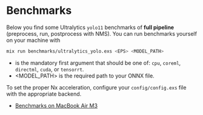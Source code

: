 # Benchmarks

Below you find some Ultralytics `yolo11` benchmarks of **full pipeline** (preprocess, run, postprocess with NMS). 
You can run benchmarks yourself on your machine with

```bash
mix run benchmarks/ultralytics_yolo.exs <EPS> <MODEL_PATH>
```

* <EPS> is the mandatory first argument that should be one of: `cpu`, `coreml`, `directml`, `cuda`, or `tensorrt`. 
* <MODEL_PATH> is the required path to your ONNX file.

To set the proper Nx acceleration, configure your `config/config.exs` file with the appropriate backend.


* [Benchmarks on MacBook Air M3](benchmarks/macbook_air_m3.md)

